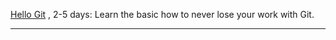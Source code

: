[Hello Git](HelloGit/index.md) , 2-5 days: Learn the basic how to never lose your work with Git.

------------------------

